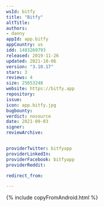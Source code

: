```yaml
---
wsId: bitfy
title: "Bitfy"
altTitle: 
authors:
- danny
appId: app.bitfy
appCountry: us
idd: 1483269793
released: 2019-11-26
updated: 2021-10-06
version: "3.10.17"
stars: 3
reviews: 4
size: 25653248
website: https://bitfy.app
repository: 
issue: 
icon: app.bitfy.jpg
bugbounty: 
verdict: nosource
date: 2021-09-03
signer: 
reviewArchive:


providerTwitter: bitfyapp
providerLinkedIn: 
providerFacebook: bitfyapp
providerReddit: 

redirect_from:

---
```


{% include copyFromAndroid.html %}
